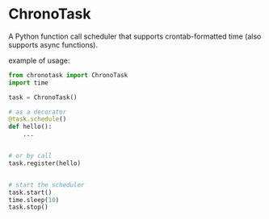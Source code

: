 # ChronoTask

A Python function call scheduler that supports crontab-formatted time (also supports async functions).

example of usage:

```python
from chronotask import ChronoTask
import time

task = ChronoTask()

# as a decorator
@task.schedule()
def hello():
    ...


# or by call
task.register(hello)


# start the scheduler
task.start()
time.sleep(10)
task.stop()
```
